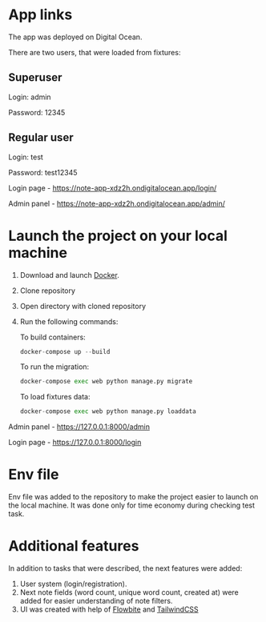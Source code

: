 # App links 

The app was deployed on Digital Ocean.

There are two users, that were loaded from fixtures:

## Superuser

Login: admin

Password: 12345

## Regular user

Login: test

Password: test12345

Login page - https://note-app-xdz2h.ondigitalocean.app/login/ 

Admin panel - https://note-app-xdz2h.ondigitalocean.app/admin/
# Launch the project on your local machine
   1. Download and launch [Docker](https://www.docker.com/).
   2. Clone repository
   3. Open directory with cloned repository
   4. Run the following commands:
      
      To build containers:
      ```python
      docker-compose up --build
      ```
      To run the migration:
      ```python
      docker-compose exec web python manage.py migrate
      ```
      To load fixtures data:
      ```python
      docker-compose exec web python manage.py loaddata
      ```

Admin panel - https://127.0.0.1:8000/admin

Login page - https://127.0.0.1:8000/login

# Env file
  Env file was added to the repository to make the project easier to launch on the local machine. It was done only for time economy during checking test task. 

# Additional features
  In addition to tasks that were described, the next features were added:
  1. User system (login/registration).
  2. Next note fields (word count, unique word count, created at) were added for easier understanding of note filters.
  3. UI was created with help of [Flowbite](https://flowbite.com/) and [TailwindCSS](https://tailwindcss.com/)
  


